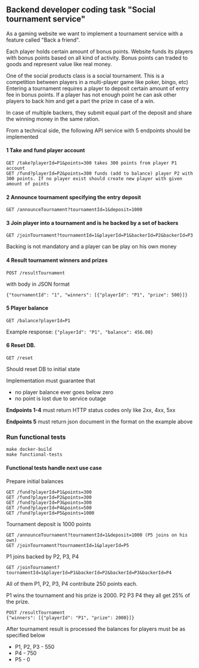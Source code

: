 ## Backend developer coding task "Social tournament service"

As a gaming website we want to implement a tournament service with a feature called "Back a friend".

Each player holds certain amount of bonus points. Website funds its players with bonus points based on all kind of activity. Bonus points can traded to goods and represent value like real money.

One of the social products class is a social tournament. This is a competition between players in a multi-player game like poker, bingo, etc)
Entering a tournament requires a player to deposit certain amount of entry fee in bonus points. If a player has not enough point he can ask other players to back him and get a part the prize in case of a win.

In case of multiple backers, they submit equal part of the deposit and share the winning money in the same ration.

From a technical side, the following API service with 5 endpoints should be implemented

#### 1 Take and fund player account
```
GET /take?playerId=P1&points=300 takes 300 points from player P1 account
GET /fund?playerId=P2&points=300 funds (add to balance) player P2 with 300 points. If no player exist should create new player with given
amount of points
```
#### 2 Announce tournament specifying the entry deposit
```
GET /announceTournament?tournamentId=1&deposit=1000
```
#### 3 Join player into a tournament and is he backed by a set of backers
```
GET /joinTournament?tournamentId=1&playerId=P1&backerId=P2&backerId=P3
```
Backing is not mandatory and a player can be play on his own money
#### 4 Result tournament winners and prizes
```
POST /resultTournament
```
with body in JSON format

`{"tournamentId": "1", "winners": [{"playerId": "P1", "prize": 500}]}`

#### 5 Player balance
```
GET /balance?playerId=P1
```
Example response: `{"playerId": "P1", "balance": 456.00}`

#### 6 Reset DB.
```
GET /reset
```
Should reset DB to initial state

Implementation must guarantee that

- no player balance ever goes below zero
- no point is lost due to service outage

**Endpoints 1-4** must return HTTP status codes only like 2xx, 4xx, 5xx

**Endpoints 5** must return json document in the format on the example above

### Run functional tests

```
make docker-build
make functional-tests
```

#### Functional tests handle next use case
Prepare initial balances

```
GET /fund?playerId=P1&points=300
GET /fund?playerId=P2&points=300
GET /fund?playerId=P3&points=300
GET /fund?playerId=P4&points=500
GET /fund?playerId=P5&points=1000
```

Tournament deposit is 1000 points

```
GET /announceTournament?tournamentId=1&deposit=1000 (P5 joins on his own)
GET /joinTournament?tournamentId=1&playerId=P5
```

P1 joins backed by P2, P3, P4

```
GET /joinTournament?tournamentId=1&playerId=P1&backerId=P2&backerId=P3&backerId=P4
```
All of them P1, P2, P3, P4 contribute 250 points each.

P1 wins the tournament and his prize is 2000. P2 P3 P4 they all get 25% of the prize.

```
POST /resultTournament
{"winners": [{"playerId": "P1", "prize": 2000}]}
```

After tournament result is processed the balances for players must be as specified below

- P1, P2, P3 - 550
- P4 - 750
- P5 - 0